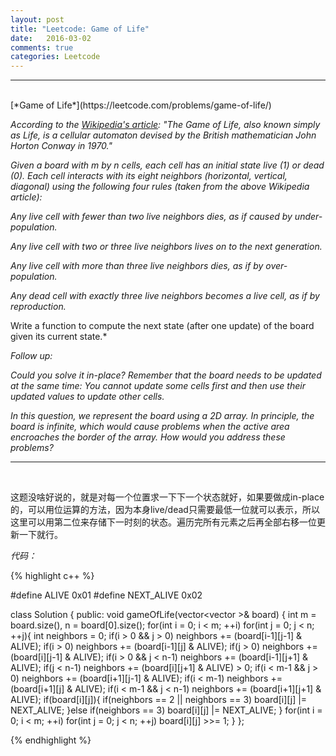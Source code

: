 ```yaml
---
layout: post
title: "Leetcode: Game of Life"
date:   2016-03-02
comments: true
categories: Leetcode
---
```


***
<br />
[*Game of Life*](https://leetcode.com/problems/game-of-life/)

*According to the [Wikipedia's article](https://en.wikipedia.org/wiki/Conway%27s_Game_of_Life): "The Game of Life, also known simply as Life, is a cellular automaton devised by the British mathematician John Horton Conway in 1970."*

*Given a board with m by n cells, each cell has an initial state live (1) or dead (0). Each cell interacts with its eight neighbors (horizontal, vertical, diagonal) using the following four rules (taken from the above Wikipedia article):*

*Any live cell with fewer than two live neighbors dies, as if caused by under-population.*

*Any live cell with two or three live neighbors lives on to the next generation.*

*Any live cell with more than three live neighbors dies, as if by over-population.*

*Any dead cell with exactly three live neighbors becomes a live cell, as if by reproduction.*

Write a function to compute the next state (after one update) of the board given its current state.*

*Follow up:*

*Could you solve it in-place? Remember that the board needs to be updated at the same time: You cannot update some cells first and then use their updated values to update other cells.*

*In this question, we represent the board using a 2D array. In principle, the board is infinite, which would cause problems when the active area encroaches the border of the array. How would you address these problems?*

***
<br />

这题没啥好说的，就是对每一个位置求一下下一个状态就好，如果要做成in-place的，可以用位运算的方法，因为本身live/dead只需要最低一位就可以表示，所以这里可以用第二位来存储下一时刻的状态。遍历完所有元素之后再全部右移一位更新一下就行。

*代码：*

{% highlight c++ %}

#define ALIVE 0x01
#define NEXT_ALIVE 0x02

class Solution {
public:
    void gameOfLife(vector<vector<int> >& board) {
        int m = board.size(), n = board[0].size();
        for(int i = 0; i < m; ++i) for(int j = 0; j < n; ++j){
            int neighbors = 0;
            if(i > 0 && j > 0) neighbors += (board[i-1][j-1] & ALIVE);
            if(i > 0) neighbors += (board[i-1][j] & ALIVE);
            if(j > 0) neighbors += (board[i][j-1] & ALIVE);
            if(i > 0 && j < n-1) neighbors += (board[i-1][j+1] & ALIVE);
            if(j < n-1) neighbors += (board[i][j+1] & ALIVE) > 0;
            if(i < m-1 && j > 0) neighbors += (board[i+1][j-1] & ALIVE);
            if(i < m-1) neighbors += (board[i+1][j] & ALIVE);
            if(i < m-1 && j < n-1) neighbors += (board[i+1][j+1] & ALIVE);
            if(board[i][j]){
                if(neighbors == 2 || neighbors == 3) board[i][j] |= NEXT_ALIVE;
            }else if(neighbors == 3) board[i][j] |= NEXT_ALIVE;
        }
        for(int i = 0; i < m; ++i) for(int j = 0; j < n; ++j) board[i][j] >>= 1;
    }
};

{% endhighlight %}
